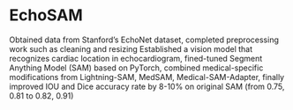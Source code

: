 # EchoSAM

Obtained data from Stanford’s EchoNet dataset, completed preprocessing work such as cleaning and resizing
Established a vision model that recognizes cardiac location in echocardiogram, fined-tuned Segment Anything Model (SAM) based on PyTorch, combined medical-specific modifications from Lightning-SAM, MedSAM, Medical-SAM-Adapter, finally improved IOU and Dice accuracy rate by 8-10% on original SAM (from 0.75, 0.81 to 0.82, 0.91)
